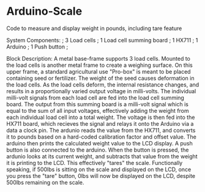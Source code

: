 # Arduino-Scale
Code to measure and display weight in pounds, including tare feature

System Components:            ;
3 Load cells                  ;
1 Load cell summing board     ;
1 HX711                       ;
1 Arduino                     ;
1 Push button                 ;



Block Description:
A metal base-frame supports 3 load cells. Mounted to the load cells is another metal frame to create a weighing surface. On this upper frame, a standard agricultural use "Pro-box" is meant to be placed containing seed or fertilizer. The weight of the seed causes deformation in the load cells. As the load cells deform, the internal resistance changes, and results in a proportionally varied output voltage in milli-volts. The individual milli-volt signals from each load cell are fed into the load cell summing board. The output from this summing board is a milli-volt signal which is equal to the sum of all input voltages, effectively adding the weight from each individual load cell into a total weight. The voltage is then fed into the HX711 board, which recieves the signal and relays it onto the Arduino via a data a clock pin. The ardunio reads the value from the HX711, and converts it to pounds based on a hard-coded calibration factor and offset value. The arduino then prints the calculated weight value to the LCD display. A push button is also connected to the arduino. When the button is pressed, the ardunio looks at its current weight, and subtracts that value from the weight it is printing to the LCD. This effectively "tares" the scale. Functionally speaking, if 500lbs is sitting on the scale and displayed on the LCD, once you press the "tare" button, 0lbs will now be displayed on the LCD, despite 500lbs remaining on the scale.
